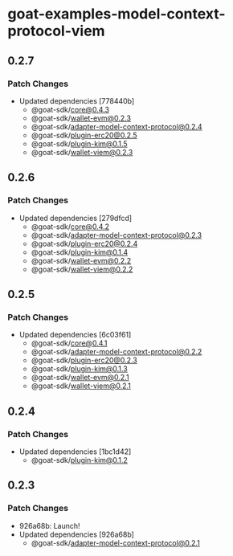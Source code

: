 # goat-examples-model-context-protocol-viem

## 0.2.7

### Patch Changes

- Updated dependencies [778440b]
  - @goat-sdk/core@0.4.3
  - @goat-sdk/wallet-evm@0.2.3
  - @goat-sdk/adapter-model-context-protocol@0.2.4
  - @goat-sdk/plugin-erc20@0.2.5
  - @goat-sdk/plugin-kim@0.1.5
  - @goat-sdk/wallet-viem@0.2.3

## 0.2.6

### Patch Changes

- Updated dependencies [279dfcd]
  - @goat-sdk/core@0.4.2
  - @goat-sdk/adapter-model-context-protocol@0.2.3
  - @goat-sdk/plugin-erc20@0.2.4
  - @goat-sdk/plugin-kim@0.1.4
  - @goat-sdk/wallet-evm@0.2.2
  - @goat-sdk/wallet-viem@0.2.2

## 0.2.5

### Patch Changes

- Updated dependencies [6c03f61]
  - @goat-sdk/core@0.4.1
  - @goat-sdk/adapter-model-context-protocol@0.2.2
  - @goat-sdk/plugin-erc20@0.2.3
  - @goat-sdk/plugin-kim@0.1.3
  - @goat-sdk/wallet-evm@0.2.1
  - @goat-sdk/wallet-viem@0.2.1

## 0.2.4

### Patch Changes

- Updated dependencies [1bc1d42]
  - @goat-sdk/plugin-kim@0.1.2

## 0.2.3

### Patch Changes

- 926a68b: Launch!
- Updated dependencies [926a68b]
  - @goat-sdk/adapter-model-context-protocol@0.2.1
